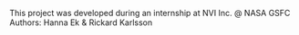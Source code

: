This project was developed during an internship at NVI Inc. @ NASA GSFC
Authors: Hanna Ek & Rickard Karlsson
